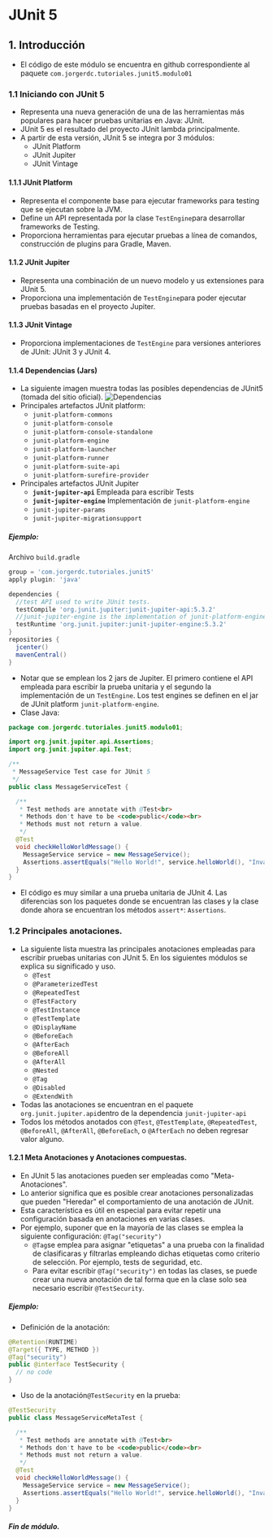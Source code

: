﻿# JUnit 5
## 1. Introducción
* El código de este módulo se encuentra en github correspondiente al paquete `com.jorgerdc.tutoriales.junit5.modulo01`
### 1.1 Iniciando con JUnit 5
* Representa una nueva generación de una de las herramientas más populares para hacer pruebas unitarias en Java: JUnit.
* JUnit 5 es el resultado del proyecto JUnit lambda principalmente.
* A partir de esta versión, JUnit 5 se integra por 3 módulos:
	* JUnit Platform
	* JUnit Jupiter
	* JUnit Vintage
#### 1.1.1 JUnit Platform
* Representa el componente base para ejecutar frameworks para testing que se ejecutan sobre la JVM.
* Define un API representada por la clase ```TestEngine```para desarrollar frameworks de Testing.
* Proporciona herramientas para ejecutar pruebas a línea de comandos, construcción de plugins para Gradle, Maven.
#### 1.1.2 JUnit Jupiter 
* Representa una combinación de un nuevo modelo  y us extensiones para JUnit 5.
* Proporciona una implementación de ```TestEngine```para poder ejecutar pruebas basadas en el proyecto Jupiter.
#### 1.1.3 JUnit Vintage
* Proporciona implementaciones de ```TestEngine``` para versiones anteriores de JUnit:  JUnit 3 y JUnit 4.
#### 1.1.4 Dependencias (Jars) 
* La siguiente imagen muestra  todas las posibles dependencias de JUnit5 (tomada del sitio oficial).
![Dependencias](https://junit.org/junit5/docs/current/user-guide/images/component-diagram.svg)
* Principales artefactos JUnit platform:
	* ```junit-platform-commons```
	* ```junit-platform-console```
	* ```junit-platform-console-standalone```
	* ```junit-platform-engine```
	* ```junit-platform-launcher```
	* ```junit-platform-runner```
	* ```junit-platform-suite-api```
	* ```junit-platform-surefire-provider```
* Principales artefactos JUnit Jupiter
	* **```junit-jupiter-api```** Empleada para escribir Tests
	* **```junit-jupiter-engine```** Implementación de ```junit-platform-engine```
	* ```junit-jupiter-params```
	* ```junit-jupiter-migrationsupport```
##### Ejemplo:
Archivo ```build.gradle```
```groovy
group = 'com.jorgerdc.tutoriales.junit5'
apply plugin: 'java'

dependencies {
  //test API used to write JUnit tests.
  testCompile 'org.junit.jupiter:junit-jupiter-api:5.3.2'
  //junit-jupiter-engine is the implementation of junit-platform-engine
  testRuntime 'org.junit.jupiter:junit-jupiter-engine:5.3.2'
}
repositories {
  jcenter()
  mavenCentral()
}
```
* Notar que se emplean los 2 jars de Jupiter. El primero contiene el API empleada para escribir la prueba unitaria y el segundo la implementación de un ```TestEngine```.  Los test engines se definen en el jar de JUnit platform ```junit-platform-engine```.
* Clase Java:
```java
package com.jorgerdc.tutoriales.junit5.modulo01;

import org.junit.jupiter.api.Assertions;
import org.junit.jupiter.api.Test;

/**
 * MessageService Test case for JUnit 5
 */
public class MessageServiceTest {

  /**
   * Test methods are annotate with @Test<br>
   * Methods don't have to be <code>public</code><br>
   * Methods must not return a value.
   */
  @Test
  void checkHelloWorldMessage() {
    MessageService service = new MessageService();
    Assertions.assertEquals("Hello World!", service.helloWorld(), "Invalid message");
  }
}
```
* El código es muy similar a una prueba unitaria de JUnit 4.  Las diferencias son los paquetes donde se encuentran las clases y  la clase donde ahora se encuentran los métodos ```assert*```: ```Assertions```.
### 1.2 Principales anotaciones.
* La siguiente lista muestra las principales anotaciones empleadas para escribir pruebas unitarias con JUnit 5. En los siguientes módulos se explica su  significado y uso.
	* ```@Test```
	* ```@ParameterizedTest```
	* ```@RepeatedTest```
	* ```@TestFactory```
	* ```@TestInstance```
	* ```@TestTemplate```
	* ```@DisplayName```
	* ```@BeforeEach```
	* ```@AfterEach```
	* ```@BeforeAll```
	* ```@AfterAll```
	* ```@Nested```
	* ```@Tag```
	* ```@Disabled```
	* ```@ExtendWith```
* Todas las anotaciones se encuentran en el paquete `org.junit.jupiter.api`dentro de la dependencia `junit-jupiter-api`
* Todos los métodos anotados con `@Test`, `@TestTemplate`, `@RepeatedTest`, `@BeforeAll`, `@AfterAll`, `@BeforeEach`, o `@AfterEach` no deben regresar valor alguno.
#### 1.2.1 Meta Anotaciones y Anotaciones compuestas.
* En JUnit 5 las anotaciones pueden ser empleadas como "Meta-Anotaciones".
* Lo anterior significa que es posible crear anotaciones personalizadas  que pueden "Heredar" el comportamiento de una anotación de JUnit.
* Esta característica es útil en especial para evitar repetir una configuración  basada en anotaciones en varias  clases.
* Por ejemplo,  suponer que en la mayoría de las clases  se emplea  la siguiente configuración: `@Tag("security")`
	* `@Tag`se emplea para asignar "etiquetas" a una prueba con la finalidad de clasificaras y filtrarlas empleando dichas etiquetas como criterio de selección. Por ejemplo, tests de seguridad, etc.
	* Para evitar escribir `@Tag("security")` en todas las clases, se puede crear una nueva anotación  de tal forma que en la clase solo sea necesario escribir `@TestSecurity`.  
##### Ejemplo:
* Definición de la anotación:
```java
@Retention(RUNTIME)
@Target({ TYPE, METHOD })
@Tag("security")
public @interface TestSecurity {
  // no code
}
```
* Uso de la anotación`@TestSecurity` en la prueba:
```java
@TestSecurity
public class MessageServiceMetaTest {

  /**
   * Test methods are annotate with @Test<br>
   * Methods don't have to be <code>public</code><br>
   * Methods must not return a value.
   */
  @Test
  void checkHelloWorldMessage() {
    MessageService service = new MessageService();
    Assertions.assertEquals("Hello World!", service.helloWorld(), "Invalid message");
  }
}
```
##### Fin de módulo.
